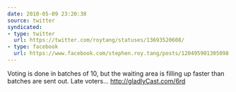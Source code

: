 ```yaml
---
date: 2010-05-09 23:20:38
source: twitter
syndicated:
- type: twitter
  url: https://twitter.com/roytang/statuses/13693520608/
- type: facebook
  url: https://www.facebook.com/stephen.roy.tang/posts/120495901305098
---
```


Voting is done in batches of 10, but the waiting area is filling up faster than batches are sent out. Late voters… http://gladlyCast.com/6rd